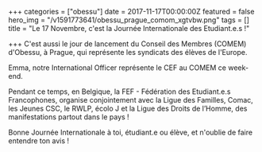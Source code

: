 +++
categories = ["obessu"]
date = 2017-11-17T00:00:00Z
featured = false
hero_img = "/v1591773641/obessu_prague_comom_xgtvbw.png"
tags = []
title = "Le 17 Novembre, c'est la Journée Internationale des Etudiant.e.s !"

+++
C'est aussi le jour de lancement du Conseil des Membres (COMEM) d'Obessu, à Prague, qui représente les syndicats des élèves de l'Europe.

Emma, notre International Officer représente le CEF au COMEM ce week-end.  
  
Pendant ce temps, en Belgique, la FEF - Fédération des Etudiant.e.s Francophones, organise conjointement avec la Ligue des Familles, Comac, les Jeunes CSC, le RWLP, écolo J et la Ligue des Droits de l’Homme, des manifestations partout dans le pays !  
  
Bonne Journée Internationale à toi, étudiant.e ou élève, et n'oublie de faire entendre ton avis !